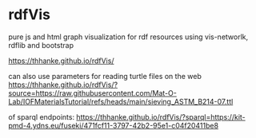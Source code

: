 # rdfVis
pure js and html graph visualization for rdf resources using vis-networlk, rdflib and bootstrap

https://thhanke.github.io/rdfVis/

can also use parameters for reading turtle files on the web
https://thhanke.github.io/rdfVis/?source=https://raw.githubusercontent.com/Mat-O-Lab/IOFMaterialsTutorial/refs/heads/main/sieving_ASTM_B214-07.ttl

of sparql endpoints:
https://thhanke.github.io/rdfVis/?sparql=https://kit-pmd-4.ydns.eu/fuseki/471fcf11-3797-42b2-95e1-c04f20411be8

